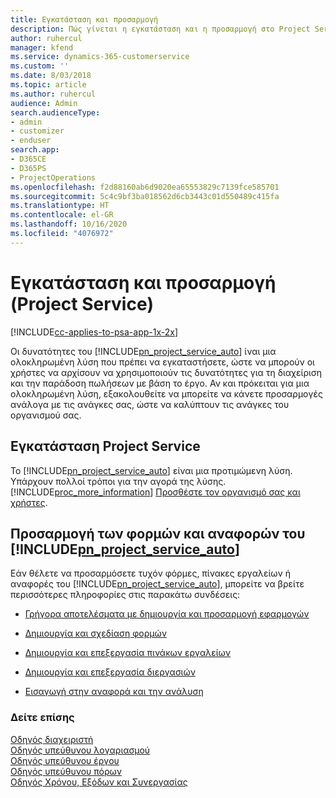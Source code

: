 ```yaml
---
title: Εγκατάσταση και προσαρμογή
description: Πώς γίνεται η εγκατάσταση και η προσαρμογή στο Project Service
author: ruhercul
manager: kfend
ms.service: dynamics-365-customerservice
ms.custom: ''
ms.date: 8/03/2018
ms.topic: article
ms.author: ruhercul
audience: Admin
search.audienceType:
- admin
- customizer
- enduser
search.app:
- D365CE
- D365PS
- ProjectOperations
ms.openlocfilehash: f2d88160ab6d9020ea65553829c7139fce585701
ms.sourcegitcommit: 5c4c9bf3ba018562d6cb3443c01d550489c415fa
ms.translationtype: HT
ms.contentlocale: el-GR
ms.lasthandoff: 10/16/2020
ms.locfileid: "4076972"
---
```

# <a name="install-and-customize-project-service"></a>Εγκατάσταση και προσαρμογή (Project Service)

[!INCLUDE[cc-applies-to-psa-app-1x-2x](../includes/cc-applies-to-psa-app-1x-2x.md)]

Οι δυνατότητες του [!INCLUDE[pn_project_service_auto](../includes/pn-project-service-auto.md)] ίναι μια ολοκληρωμένη λύση που πρέπει να εγκαταστήσετε, ώστε να μπορούν οι χρήστες να αρχίσουν να χρησιμοποιούν τις δυνατότητες για τη διαχείριση και την παράδοση πωλήσεων με βάση το έργο. Αν και πρόκειται για μια ολοκληρωμένη λύση, εξακολουθείτε να μπορείτε να κάνετε προσαρμογές ανάλογα με τις ανάγκες σας, ώστε να καλύπτουν τις ανάγκες του οργανισμού σας.  
<!-- TODO: I expect to find the information on how to get and install this here. Please find that and add it here. Same for Project Service.--> 
  
## <a name="install-project-service"></a>Εγκατάσταση Project Service  
 Το [!INCLUDE[pn_project_service_auto](../includes/pn-project-service-auto.md)] είναι μια προτιμώμενη λύση. Υπάρχουν πολλοί τρόποι για την αγορά της λύσης. [!INCLUDE[proc_more_information](../includes/proc-more-information.md)] [Προσθέστε τον οργανισμό σας και χρήστες](https://docs.microsoft.com/dynamics365/customerengagement/on-premises/admin/onboard-your-organization-and-users-to-dynamics-365-online).  
  
## <a name="customize-pn_project_service_auto-forms-and-reports"></a>Προσαρμογή των φορμών και αναφορών του [!INCLUDE[pn_project_service_auto](../includes/pn-project-service-auto.md)]  
 Εάν θέλετε να προσαρμόσετε τυχόν φόρμες, πίνακες εργαλείων ή αναφορές του [!INCLUDE[pn_project_service_auto](../includes/pn-project-service-auto.md)], μπορείτε να βρείτε περισσότερες πληροφορίες στις παρακάτω συνδέσεις:  
  
- [Γρήγορα αποτελέσματα με δημιουργία και προσαρμογή εφαρμογών](https://docs.microsoft.com/dynamics365/customerengagement/on-premises/customize/getting-started-customization)  
  
- [Δημιουργία και σχεδίαση φορμών](https://docs.microsoft.com/dynamics365/customerengagement/on-premises/customize/create-design-forms)  
  
- [Δημιουργία και επεξεργασία πινάκων εργαλείων](https://docs.microsoft.com/dynamics365/customerengagement/on-premises/customize/create-edit-dashboards)  
  
- [Δημιουργία και επεξεργασία διεργασιών](https://docs.microsoft.com/dynamics365/customerengagement/on-premises/customize/guide-staff-through-common-tasks-processes)  
  
- [Εισαγωγή στην αναφορά και την ανάλυση](https://docs.microsoft.com/dynamics365/customerengagement/on-premises/analytics/reporting-analytics-with-dynamics-365)  
  
### <a name="see-also"></a>Δείτε επίσης  
 [Οδηγός διαχειριστή](../psa/admin-guide.md)   
 [Οδηγός υπεύθυνου λογαριασμού](../psa/account-manager-guide.md)   
 [Οδηγός υπεύθυνου έργου](../psa/project-manager-guide.md)   
 [Οδηγός υπεύθυνου πόρων](../psa/resource-manager-guide.md)   
 [Οδηγός Χρόνου, Εξόδων και Συνεργασίας](../psa/time-expense-collaboration-guide.md)
